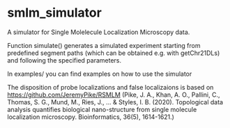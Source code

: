 # smlm_simulator


A simulator for Single Molelecule Localization Microscopy data.

Function simulate() generates a simulated experiment starting from predefined segment paths (which can be obtained e.g. with getChr21DLs) and following the specified parameters.

In examples/ you can find examples on how to use the simulator

The disposition of probe localizations and false localizaions is based on https://github.com/JeremyPike/RSMLM (Pike, J. A., Khan, A. O., Pallini, C., Thomas, S. G., Mund, M., Ries, J., ... & Styles, I. B. (2020). Topological data analysis quantifies biological nano-structure from single molecule localization microscopy. Bioinformatics, 36(5), 1614-1621.)